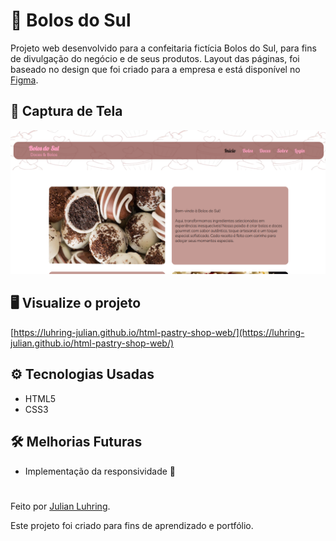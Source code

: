 # 🎂 Bolos do Sul

Projeto web desenvolvido para a confeitaria fictícia Bolos do Sul, para fins de divulgação do negócio e de seus produtos.
Layout das páginas, foi baseado no design que foi criado para a empresa e está disponível no [Figma](https://www.figma.com/design/pteLAd8RXnIxgQHO36j7eI/site-bolo?node-id=0-1&p=f&t=cNwmKAEXzt7ENQTX-0).

## 🎨 Captura de Tela

![Preview do projeto](./preview.png)

## 🖥️ Visualize o projeto

[https://luhring-julian.github.io/html-pastry-shop-web/](https://luhring-julian.github.io/html-pastry-shop-web/)

## ️⚙️ Tecnologias Usadas

- HTML5
- CSS3

## ️🛠️ Melhorias Futuras

- Implementação da responsividade 📱

#

Feito por [Julian Luhring](https://github.com/luhring-julian).

Este projeto foi criado para fins de aprendizado e portfólio.
